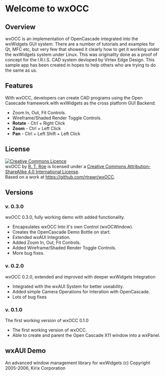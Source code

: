 <html>
  <body>
    <h1>Welcome to wxOCC</h1>
    <h2>Overview</h2>
    <p>
      wxOCC is an implementation of OpenCascade integrated into the wxWidgets GUI system. There are a number of tutorials and examples for Qt, MFC etc, but very few that showed it clearly how to get it working under the wxWidgets system under Linux. This was originallty done as a proof of concept for the I.R.I.S. CAD system devloped by Virtex Edge Design. This sample app has been created in hopes to help others who are trying to do the same as us.
    </p>
    <h2>Features</h2>
    <p>
      With wxOCC, developers can create CAD programs using the Open Casecade framework.with wxWidgets as the cross platform GUI Backend.
      <ul>
        <li>Zoom In, Out, Fit Controls.</li>
        <li>Wireframe/Shaded Render Toggle Controls.</li>
        <li><b>Rotate</b> - Ctrl + Right Click</li>
        <li><b>Zoom</b> - Ctrl + Left Click</li>
        <li><b>Pan</b> - Ctrl + Left Shift + Left Click</li>
      </ul>
    </p>
    <h2>License</h2>
    <a rel="license" href="http://creativecommons.org/licenses/by-sa/4.0/"><img alt="Creative Commons Licence" style="border-width:0" src="https://i.creativecommons.org/l/by-sa/4.0/88x31.png" /></a><br /><span xmlns:dct="http://purl.org/dc/terms/" property="dct:title">wxOCC</span> by <a xmlns:cc="http://creativecommons.org/ns#" href="https://github.com/rtrawr" property="cc:attributionName" rel="cc:attributionURL">R. T. Roe</a> is licensed under a <a rel="license" href="http://creativecommons.org/licenses/by-sa/4.0/">Creative Commons Attribution-ShareAlike 4.0 International License</a>.<br />Based on a work at <a xmlns:dct="http://purl.org/dc/terms/" href="https://github.com/rtrawr/wxOCC" rel="dct:source">https://github.com/rtrawr/wxOCC</a>.
    <h2>Versions</h2>
    <h3>v. 0.3.0</h3>
    <p>
      wxOCC 0.3.0, fully working demo with added functionality.
      <ul>
        <li>Encapsulates wxOCC Into it's own Control (wxOCWindow).</li>
        <li>Creates the OpenCascade Demo Bottle on start.</li>
        <li>Extended wxAUI Integration.</li>
        <li>Added Zoom In, Out, Fit Controls.</li>
        <li>Added Wireframe/Shaded Render Toggle Controls.</li>
        <li>More bug fixes.</li>
      </ul>
    <h3>v. 0.2.0</h3>
    <p>wxOCC 0.2.0, extended and improved with deeper wxWidgets Integration
      <ul>
      <li>Integrated with the wxAUI System for better useability.</li>
      <li>Added simple Camera Operations for Interation with OpenCascade.</li>
      <li>Lots of bug fixes</li>
      </ul>
    <h3>v. 0.1.0</h3>
    <p>The first working version of wxOCC 0.1.0
      <ul>
        <li>The first working version of wxOCC.</li>
        <li>Able to create and parent the Open Cascade X11 window into a wxPanel.</li>
      </ul>
    <h2>wxAUI Demo</h2>
    <p>An advanced window management library for wxWidgets
      (c) Copyright 2005-2006, Kirix Corporation</p>
    </body>
</html>

